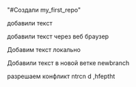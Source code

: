 "#Создали my_first_repo" 

добавили текст

добавили текст через веб браузер

Добавим текст локально


Добавили текст в новой ветке newbranch

разрешаем конфликт ntrcn d ,hfeptht
